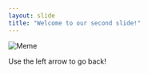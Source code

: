```yaml
---
layout: slide
title: "Welcome to our second slide!"
---
```


![Meme](https://i.redd.it/05b6u19pseoz.png)

Use the left arrow to go back!
